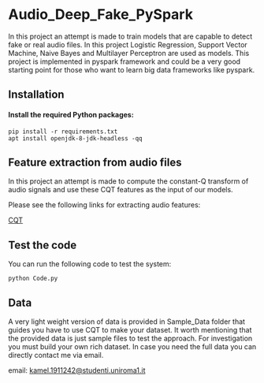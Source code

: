 # Audio_Deep_Fake_PySpark

In this project an attempt is made to train models that are capable to detect fake or real audio files. In this project Logistic Regression, Support Vector Machine, Naive Bayes and Multilayer Perceptron are used as models. This project is implemented in pyspark framework and could be a very good starting point for those who want to learn big data frameworks like pyspark.
 
## Installation

#### Install the required Python packages:
```
pip install -r requirements.txt
apt install openjdk-8-jdk-headless -qq
```
## Feature extraction from audio files

In this project an attempt is made to compute the constant-Q transform of audio signals and use these CQT features as the input of our models.

Please see the following links for extracting audio features:

[CQT](http://librosa.org/doc/main/generated/librosa.cqt.html)

## Test the code

You can run the following code to test the system:
```
python Code.py
```

## Data

A very light weight version of data is provided in Sample_Data folder that guides you have to use CQT to make your dataset. It worth mentioning that the provided data is just sample files to test the approach. For investigation you must build your own rich dataset. In case you need the full data you can directly contact me via email.

email: kamel.1911242@studenti.uniroma1.it
